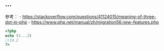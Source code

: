 ## ...
参考：
	- https://stackoverflow.com/questions/41124015/meaning-of-three-dot-in-php
	- https://www.php.net/manual/zh/migration56.new-features.php
```php
<?php
echo (1...2)
//10.2
?>
```